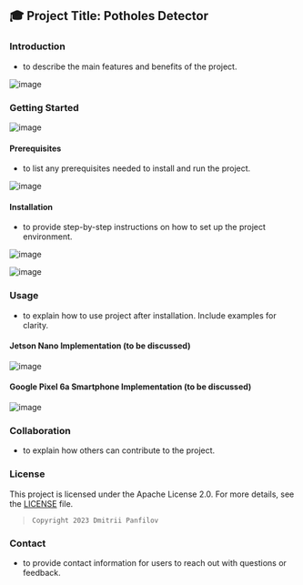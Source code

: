 ## 🎓 Project Title: Potholes Detector

### Introduction

- to describe the main features and benefits of the project.

![image](https://github.com/DmPanf/Potholes_Detector/assets/99917230/765a923d-86cb-4a2f-b6b8-b89834075192)

### Getting Started

![image](https://github.com/DmPanf/Potholes_Detector/assets/99917230/ab0068df-493e-4182-bbb4-8372bfdc7b93)

#### Prerequisites

- to list any prerequisites needed to install and run the project.

![image](https://github.com/DmPanf/Potholes_Detector/assets/99917230/ac37309d-2da8-44d5-b008-bd7d493ae380)


#### Installation

- to provide step-by-step instructions on how to set up the project environment.

![image](https://github.com/DmPanf/Potholes_Detector/assets/99917230/dbfc558e-4620-4c8b-aeb8-375ca3f44930)

![image](https://github.com/DmPanf/Potholes_Detector/assets/99917230/fe53dfde-9c91-4281-a978-2cd30cc03bde)


### Usage

- to explain how to use project after installation. Include examples for clarity.

  
#### Jetson Nano Implementation (to be discussed)

![image](https://github.com/DmPanf/Potholes_Detector/assets/99917230/d650943a-623a-48a5-beba-2457b9e5e021)

#### Google Pixel 6a Smartphone Implementation (to be discussed)

![image](https://github.com/DmPanf/Potholes_Detector/assets/99917230/4862eaf5-3ef7-443c-a782-7cb3c726198d)

### Collaboration

- to explain how others can contribute to the project.

### License

This project is licensed under the Apache License 2.0. For more details, see the [LICENSE](LICENSE) file.

> `Copyright 2023 Dmitrii Panfilov`

### Contact

- to provide contact information for users to reach out with questions or feedback.

